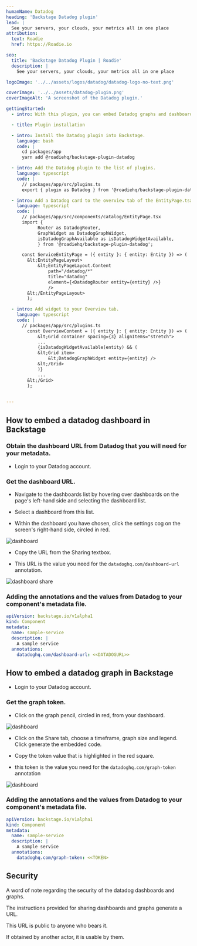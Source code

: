 ```yaml
---
humanName: Datadog
heading: 'Backstage Datadog plugin'
lead: |
  See your servers, your clouds, your metrics all in one place
attribution:
  text: Roadie
  href: https://Roadie.io

seo:
  title: 'Backstage Datadog Plugin | Roadie'
  description: |
    See your servers, your clouds, your metrics all in one place

logoImage: '../../assets/logos/datadog/datadog-logo-no-text.png'

coverImage: '../../assets/datadog-plugin.png'
coverImageAlt: 'A screenshot of the Datadog plugin.'

gettingStarted:
  - intro: With this plugin, you can embed Datadog graphs and dashboards into your instance of Backstage. Datadog is a monitoring service for cloud-scale applications, providing monitoring of servers, databases, tools, and services through a SaaS-based data analytics platform.

  - title: Plugin installation

  - intro: Install the Datadog plugin into Backstage.
    language: bash
    code: |
      cd packages/app
      yarn add @roadiehq/backstage-plugin-datadog

  - intro: Add the Datadog plugin to the list of plugins.
    language: typescript
    code: |
      // packages/app/src/plugins.ts
      export { plugin as Datadog } from '@roadiehq/backstage-plugin-datadog';

  - intro: Add a Datadog card to the overview tab of the EntityPage.tsx source file
    language: typescript
    code: |
      // packages/app/src/components/catalog/EntityPage.tsx
      import {
            Router as DatadogRouter,
            GraphWidget as DatadogGraphWidget,
            isDatadogGraphAvailable as isDatadogWidgetAvailable,
            } from '@roadiehq/backstage-plugin-datadog';

      const ServiceEntityPage = ({ entity }: { entity: Entity }) => (
        &lt;EntityPageLayout>
            &lt;EntityPageLayout.Content
                path="/datadog/*"
                title="datadog"
                element={<DatadogRouter entity={entity} />}
                />
        &lt;/EntityPageLayout>
        );

  - intro: Add widget to your Overview tab.
    language: typescript
    code: |
      // packages/app/src/plugins.ts
        const OverviewContent = ({ entity }: { entity: Entity }) => (
            &lt;Grid container spacing={3} alignItems="stretch">
            ...
            {isDatadogWidgetAvailable(entity) && (
            &lt;Grid item>
                &lt;DatadogGraphWidget entity={entity} />
            &lt;/Grid>
            )}
            ...
        &lt;/Grid>
        );
        

---
```


## How to embed a datadog dashboard in Backstage

### Obtain the dashboard URL from Datadog that you will need for your metadata. 

* Login to your Datadog account.

### Get the dashboard URL.

* Navigate to the dashboards list by hovering over dashboards on the page's left-hand side and selecting the dashboard list.

* Select a dashboard from this list.

* Within the dashboard you have chosen, click the settings cog on the screen's right-hand side, circled in red.

![dashboard](../../assets/dd-dashboard.png)


* Copy the URL from the Sharing textbox.

* This URL is the value you need for the `datadoghq.com/dashboard-url` annotation.

![dashboard share](../../assets/dd-dashboard-share.png)


### Adding the annotations and the values from Datadog to your component's metadata file.

```yaml
apiVersion: backstage.io/v1alpha1
kind: Component
metadata:
  name: sample-service
  description: |
    A sample service
  annotations:
    datadoghq.com/dashboard-url: <<DATADOGURL>>
```

## How to embed a datadog graph in Backstage

* Login to your Datadog account.

### Get the graph token.

* Click on the graph pencil, circled in red, from your dashboard.

![dashboard](../../assets/dd-dashboard-2.png)

* Click on the Share tab, choose a timeframe, graph size and legend. Click generate the embedded code. 

* Copy the token value that is highlighted in the red square.

* this token is the value you need for the `datadoghq.com/graph-token` annotation

![dashboard](../../assets/dd-graph-share.png)

### Adding the annotations and the values from Datadog to your component's metadata file.

```yaml
apiVersion: backstage.io/v1alpha1
kind: Component
metadata:
  name: sample-service
  description: |
    A sample service
  annotations:
    datadoghq.com/graph-token: <<TOKEN>
```

## Security

A word of note regarding the security of the datadog dashboards and graphs.

The instructions provided for sharing dashboards and graphs generate a URL.

This URL is public to anyone who bears it.

If obtained by another actor, it is usable by them.

